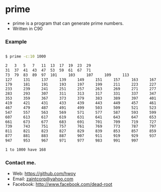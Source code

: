 # prime
- prime is a program that can generate prime numbers.
- Written in C90

### Example

```sh

$ prime -c:10 1000 

2 	3 	5 	7 	11 	13 	17 	19 	23 	29 	
31 	37 	41 	43 	47 	53 	59 	61 	67 	71 	
73 	79 	83 	89 	97 	101 	103 	107 	109 	113 	
127 	131 	137 	139 	149 	151 	157 	163 	167 	173 	
179 	181 	191 	193 	197 	199 	211 	223 	227 	229 	
233 	239 	241 	251 	257 	263 	269 	271 	277 	281 	
283 	293 	307 	311 	313 	317 	331 	337 	347 	349 	
353 	359 	367 	373 	379 	383 	389 	397 	401 	409 	
419 	421 	431 	433 	439 	443 	449 	457 	461 	463 	
467 	479 	487 	491 	499 	503 	509 	521 	523 	541 	
547 	557 	563 	569 	571 	577 	587 	593 	599 	601 	
607 	613 	617 	619 	631 	641 	643 	647 	653 	659 	
661 	673 	677 	683 	691 	701 	709 	719 	727 	733 	
739 	743 	751 	757 	761 	769 	773 	787 	797 	809 	
811 	821 	823 	827 	829 	839 	853 	857 	859 	863 	
877 	881 	883 	887 	907 	911 	919 	929 	937 	941 	
947 	953 	967 	971 	977 	983 	991 	997 	

1 to 1000 have 168

```

### Contact me. 
- Web: https://github.com/hwoy 
- Email: zaintcorp@yahoo.com 
- Facebook: http://www.facebook.com/dead-root 
